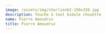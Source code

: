 ```yaml
---
image: /assets/img/charlienb2-150x150.jpg
description: Touche à tout bidule chouette
name: Pierre Amoudruz
title: Pierre Amoudruz
---
```


